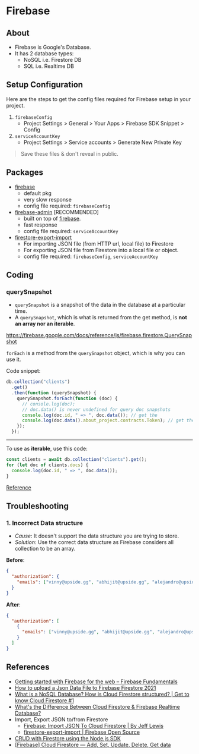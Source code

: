 # Firebase

## About

- Firebase is Google's Database.
- It has 2 database types:
  - NoSQL i.e. Firestore DB
  - SQL i.e. Realtime DB

## Setup Configuration

Here are the steps to get the config files required for Firebase setup in your project.

1. `firebaseConfig`
   - Project Settings > General > Your Apps > Firebase SDK Snippet > Config
2. `serviceAccountKey`
   - Project Settings > Service accounts > Generate New Private Key

> Save these files & don't reveal in public.

## Packages

- [firebase](https://www.npmjs.com/package/firebase)
  - default pkg
  - very slow response
  - config file required: `firebaseConfig`
- [firebase-admin](https://www.npmjs.com/package/firebase-admin) [RECOMMENDED]
  - built on top of [firebase](https://www.npmjs.com/package/firebase).
  - fast response
  - config file required: `serviceAccountKey`
- [firestore-export-import](https://www.npmjs.com/package/firestore-export-import)
  - For importing JSON file (from HTTP url, local file) to Firestore
  - For exporting JSON file from Firestore into a local file or object.
  - config file required: `firebaseConfig`, `serviceAccountKey`

## Coding

### querySnapshot

- `querySnapshot` is a snapshot of the data in the database at a particular time.
- A `querySnapshot`, which is what is returned from the get method, is **not an array nor an iterable**.

https://firebase.google.com/docs/reference/js/firebase.firestore.QuerySnapshot

`forEach` is a method from the `querySnapshot` object, which is why you can use it.

Code snippet:

```js
db.collection("clients")
  .get()
  .then(function (querySnapshot) {
    querySnapshot.forEach(function (doc) {
      // console.log(doc);
      // doc.data() is never undefined for query doc snapshots
      console.log(doc.id, " => ", doc.data()); // get the
      console.log(doc.data().about_project.contracts.Token); // get the 'Token' contract info
    });
  });
```

---

To use as **iterable**, use this code:

```js
const clients = await db.collection("clients").get();
for (let doc of clients.docs) {
  console.log(doc.id, " => ", doc.data());
}
```

[Reference](https://stackoverflow.com/questions/62454459/why-does-for-each-work-but-for-of-doesnt)

## Troubleshooting

### 1. Incorrect Data structure

- _Cause_: It doesn't support the data structure you are trying to store.
- _Solution_: Use the correct data structure as Firebase considers all collection to be an array.

**Before**:

```json
{
  "authorization": {
    "emails": ["vinny@upside.gg", "abhijit@upside.gg", "alejandro@upside.gg"]
  }
}
```

**After**:

```json
{
  "authorization": [
    {
      "emails": ["vinny@upside.gg", "abhijit@upside.gg", "alejandro@upside.gg"]
    }
  ]
}
```

## References

- [Getting started with Firebase for the web – Firebase Fundamentals](https://www.youtube.com/watch?v=rQvOAnNvcNQ)
- [How to upload a Json Data File to Firebase Firestore 2021](https://www.youtube.com/watch?v=I11O0UVp8PQ)
- [What is a NoSQL Database? How is Cloud Firestore structured? | Get to know Cloud Firestore #1](https://www.youtube.com/watch?v=v_hR4K4auoQ)
- [What's the Difference Between Cloud Firestore & Firebase Realtime Database?](https://www.youtube.com/watch?v=KeIx-mArUck)
- Import, Export JSON to/from Firestore
  - [Firebase: Import JSON To Cloud Firestore | By Jeff Lewis](https://levelup.gitconnected.com/firebase-import-json-to-firestore-ed6a4adc2b57)
  - [firestore-export-import | Firebase Open Source](https://firebaseopensource.com/projects/dalenguyen/firestore-backup-restore/)
- [CRUD with Firestore using the Node.js SDK](https://dev.to/retool/crud-with-firestore-using-the-node-js-sdk-anp)
- [[Firebase] Cloud Firestore — Add, Set, Update, Delete, Get data](https://saveyourtime.medium.com/firebase-cloud-firestore-add-set-update-delete-get-data-6da566513b1b)
